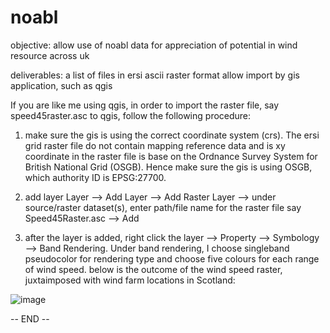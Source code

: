 # noabl

objective:  allow use of noabl data for appreciation of potential in wind resource across uk

deliverables:   a list of files in ersi ascii raster format allow import by gis application, such as qgis

If you are like me using qgis, in order to import the raster file, say speed45raster.asc to qgis, follow the following procedure:

1.  make sure the gis is using the correct coordinate system (crs).  The ersi grid raster file do not contain mapping reference data and is xy coordinate in the raster file is base on the Ordnance Survey System for British National Grid (OSGB).  Hence make sure the gis is using OSGB, which authority ID is EPSG:27700.

2. add layer
Layer --> Add Layer --> Add Raster Layer --> 
under source/raster dataset(s), enter path/file name for the raster file say Speed45Raster.asc --> Add

3. after the layer is added, right click the layer --> Property --> Symbology --> Band Rendering.  Under band rendering, I choose singleband pseudocolor for rendering type and choose five colours for each  range of wind speed.  below is the outcome of the wind speed raster, juxtaimposed with wind farm locations in Scotland:

![image](https://user-images.githubusercontent.com/20920121/128647029-bb1244da-3420-4d9e-aef8-70be26336f6e.png)
 
-- END --





